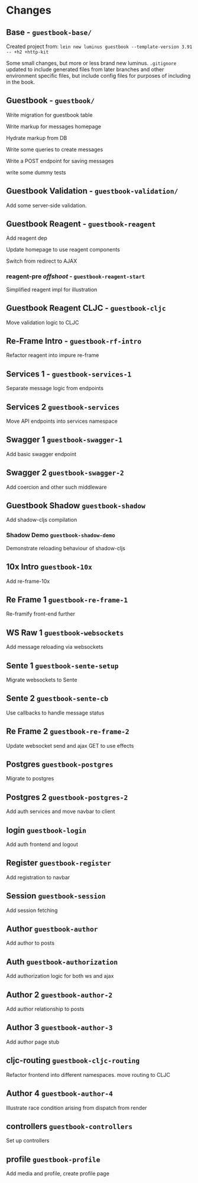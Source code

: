 # Changes

## Base - `guestbook-base/`

Created project from:
`lein new luminus guestbook --template-version 3.91 -- +h2 +http-kit`

Some small changes, but more or less brand new luminus.
`.gitignore` updated to include generated files from later branches and other environment specific files, but include config files for purposes of including in the book.

## Guestbook - `guestbook/`

Write migration for guestbook table

Write markup for messages homepage

Hydrate markup from DB

Write some queries to create messages

Write a POST endpoint for saving messages

write some dummy tests

## Guestbook Validation - `guestbook-validation/`

Add some server-side validation.

## Guestbook Reagent - `guestbook-reagent`

Add reagent dep

Update homepage to use reagent components

Switch from redirect to AJAX

### reagent-pre *offshoot* - `guestbook-reagent-start`

Simplified reagent impl for illustration

## Guestbook Reagent CLJC - `guestbook-cljc`

Move validation logic to CLJC

## Re-Frame Intro - `guestbook-rf-intro`

Refactor reagent into impure re-frame

## Services 1 - `guestbook-services-1`

Separate message logic from endpoints

## Services 2 `guestbook-services`

Move API endpoints into services namespace

## Swagger 1 `guestbook-swagger-1`

Add basic swagger endpoint

## Swagger 2 `guestbook-swagger-2`

Add coercion and other such middleware

## Guestbook Shadow `guestbook-shadow`

Add shadow-cljs compilation

### Shadow Demo `guestbook-shadow-demo`

Demonstrate reloading behaviour of shadow-cljs

## 10x Intro `guestbook-10x`

Add re-frame-10x

## Re Frame 1 `guestbook-re-frame-1`

Re-framify front-end further

## WS Raw 1 `guestbook-websockets`

Add message reloading via websockets

## Sente 1 `guestbook-sente-setup`

Migrate websockets to Sente

## Sente 2 `guestbook-sente-cb`

Use callbacks to handle message status

## Re Frame 2 `guestbook-re-frame-2`

Update websocket send and ajax GET to use effects

## Postgres `guestbook-postgres`

Migrate to postgres

## Postgres 2 `guestbook-postgres-2`

Add auth services and move navbar to client

## login `guestbook-login`

Add auth frontend and logout

## Register `guestbook-register`

Add registration to navbar

## Session `guestbook-session`

Add session fetching

## Author `guestbook-author`

Add author to posts

## Auth `guestbook-authorization`

Add authorization logic for both ws and ajax

## Author 2 `guestbook-author-2`

Add author relationship to posts

## Author 3 `guestbook-author-3`

Add author page stub

## cljc-routing `guestbook-cljc-routing`

Refactor frontend into different namespaces. move routing to CLJC

## Author 4 `guestbook-author-4`

Illustrate race condition arising from dispatch from render

## controllers `guestbook-controllers`

Set up controllers

## profile `guestbook-profile`

Add media and profile, create profile page
